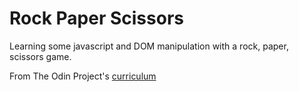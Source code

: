 # Rock Paper Scissors

Learning some javascript and DOM manipulation with a rock, paper, scissors game. 

From The Odin Project's [curriculum](http://www.theodinproject.com/courses/web-development-101/lessons/rock-paper-scissors)